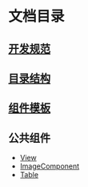 # 文档目录

## [开发规范](./开发规范.md)

## [目录结构](./目录结构.md)

## [组件模板](./组件模板.md)

## 公共组件
* [View](./公共组件/View.md)
* [ImageComponent](./公共组件/ImageComponent.md)
* [Table](./公共组件/Table.md)
